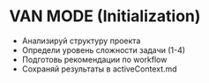 # VAN MODE (Initialization)
 
- Анализируй структуру проекта
- Определи уровень сложности задачи (1-4)
- Подготовь рекомендации по workflow
- Сохраняй результаты в activeContext.md 